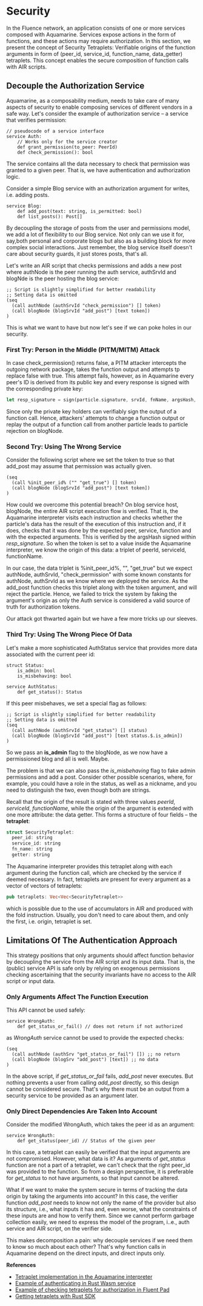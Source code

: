# Security

In the Fluence network, an application consists of one or more services composed with Aquamarine. Services expose actions in the form of functions, and these actions may require authorization. In this section, we present the concept of Security Tetraplets: Verifiable origins of the function arguments in form of (peer\_id, service\_id, function\_name, data\_getter) tetraplets. This concept enables the secure composition of function calls with AIR scripts.

## Decouple the Authorization Service

Aquamarine, as a composability medium, needs to take care of many aspects of security to enable composing services of different vendors in a safe way. Let's consider the example of authorization service – a service that verifies permission:

```
// pseudocode of a service interface
service Auth:
    // Works only for the service creator 
    def grant_permission(to_peer: PeerId) 
    def check_permission(): bool
```

The service contains all the data necessary to check that permission was granted to a given peer. That is, we have authentication and authorization logic.

Consider a simple Blog service with an authorization argument for writes, i.e. adding posts.

```
service Blog:
    def add_post(text: string, is_permitted: bool)
    def list_posts(): Post[]
```

By decoupling the storage of posts from the user and permissions model, we add a lot of flexibility to our Blog service. Not only can we use it for, say,both personal and corporate blogs but also as a building block for more complex social interactions. Just remember, the blog service itself doesn't care about security guards, it just stores posts, that's all.

Let's write an AIR script that checks permissions and adds a new post where authNode is the peer running the auth service, authSrvId and blogNde is the peer hosting the blog service:

```air
;; Script is slightly simplified for better readability
;; Setting data is omitted
(seq
  (call authNode (authSrvId "check_permission") [] token)
  (call blogNode (blogSrvId "add_post") [text token])
)
```

This is what we want to have but now let's see if we can poke holes in our security.

### First Try: Person in the Middle (PITM/MITM) Attack

In case check\_permission() returns false, a PITM attacker intercepts the outgoing network package, takes the function output and attempts tp replace false with true. This attempt fails, however, as in Aquamarine every peer's ID is derived from its public key and every response is signed with the corresponding private key:

```rust
let resp_signature = sign(particle.signature, srvId, fnName, argsHash, responseHash)
```

Since only the private key holders can verifiably sign the output of a function call. Hence, attackers' attempts to change a function output or replay the output of a function call from another particle leads to particle rejection on blogNode.

### Second Try: Using The Wrong Service

Consider the following script where we set the token to true so that add\_post may assume that permission was actually given.

```air
(seq
  (call %init_peer_id% ("" "get_true") [] token)
  (call blogNode (blogSrvId "add_post") [text token])
)
```

How could we overcome this potential breach? On blog service host, blogNode, the entire AIR script execution flow is verified. That is, the Aquamarine interpreter visits each instruction and checks whether the particle's data has the result of the execution of this instruction and, if it does, checks that it was done by the expected peer, service, function and with the expected arguments. This is verified by the argsHash signed within _resp\_signature_. So when the token is set to a value inside the Aquamarine interpreter, we know the origin of this data: a triplet of peerId, serviceId, functionName.

In our case, the data triplet is %init\_peer\_id%, "", "get\_true" but we expect authNode, authSrvId, "check\_permission" with some known constants for authNode, authSrvId as we know where we deployed the service. As the add\_post function checks this triplet along with the token argument, and will reject the particle. Hence, we failed to trick the system by faking the argument's origin as only the Auth service is considered a valid source of truth for authorization tokens.

Our attack got thwarted again but we have a few more tricks up our sleeves.

### Third Try: Using The Wrong Piece Of Data

Let's make a more sophisticated AuthStatus service that provides more data associated with the current peer id:

```aqua
struct Status:
    is_admin: bool
    is_misbehaving: bool

service AuthStatus:
    def get_status(): Status
```

If this peer misbehaves, we set a special flag as follows:

```air
;; Script is slightly simplified for better readability
;; Setting data is omitted
(seq
  (call authNode (authSrvId "get_status") [] status)
  (call blogNode (blogSrvId "add_post") [text status.$.is_admin])
)
```

So we pass an __is_admin__ flag to the blogNode, as we now have a permissioned blog and all is well. Maybe.

The problem is that we can also pass the _is\_misbehaving_ flag to fake admin permissions and add a post. Consider other possible scenarios, where, for example, you could have a role in the status, as well as a nickname, and you need to distinguish the two, even though both are strings.

Recall that the origin of the result is stated with three values _peerId_, _serviceId_, _functionName_, while the origin of the argument is extended with one more attribute: the data getter. This forms a structure of four fields – the **tetraplet**:

```rust
struct SecurityTetraplet:
  peer_id: string
  service_id: string
  fn_name: string
  getter: string
```

The Aquamarine interpreter provides this tetraplet along with each argument during the function call, which are checked by the service if deemed necessary. In fact, tetraplets are present for every argument as a vector of vectors of tetraplets:

```rust
pub tetraplets: Vec<Vec<SecurityTetraplet>>
```

which is possible due to the use of accumulators in AIR and produced with the fold instruction. Usually, you don't need to care about them, and only the first, i.e. origin, tetraplet is set.

## Limitations Of The Authentication Approach

This strategy positions that only arguments should affect function behavior by decoupling the service from the AIR script and its input data. That is, the (public) service API is safe only by relying on exogenous permissions checking ascertaining that the security invariants have no access to the AIR script or input data.

### Only Arguments Affect The Function Execution

This API cannot be used safely:

```
service WrongAuth:
    def get_status_or_fail() // does not return if not authorized
```

as _WrongAuth_ service cannot be used to provide the expected checks:

```air
(seq
  (call authNode (authSrv "get_status_or_fail") []) ;; no return
  (call blogNode (blogSrv "add_post") [text]) ;; no data
)
```

In the above script, if _get\_status\_or\_fail_ fails, _add\_post_ never executes. But nothing prevents a user from calling _add\_post_ directly, so this design cannot be considered secure. That's why there must be an output from a security service to be provided as an argument later.

### Only Direct Dependencies Are Taken Into Account

Consider the modified WrongAuth, which takes the peer id as an argument:

```
service WrongAuth:
    def get_status(peer_id) // Status of the given peer
```

In this case, a tetraplet can easily be verified that the input arguments are not compromised. However, what data is it? As arguments of _get\_status_ function are not a part of a tetraplet, we can't check that the right peer\_id was provided to the function. So from a design perspective, it is preferable for _get\_status_ to not have arguments, so that input cannot be altered.

What if we want to make the system secure in terms of tracking the data origin by taking the arguments into account? In this case, the verifier function _add\_post_ needs to know not only the name of the provider but also its structure, i.e., what inputs it has and, even worse, what the constraints of these inputs are and how to verify them. Since we cannot perform garbage collection easily, we need to express the model of the program, i..e., auth service and AIR script, on the verifier side.

This makes decomposition a pain: why decouple services if we need them to know so much about each other? That's why function calls in Aquamarine depend on the direct inputs, and direct inputs only.

**References**

* [Tetraplet implementation in the Aquamarine interpreter](https://github.com/fluencelabs/aquavm/blob/master/crates/air-lib/polyplets/src/tetraplet.rs)
* [Example of authenticating in Rust Wasm service](https://github.com/fluencelabs/examples/blob/6381411ed9919dc09a38203a71aa708e47050acb/aqua-examples/echo-greeter/secure-greeter/src/auth.rs#L19)
* [Example of checking tetraplets for authorization in Fluent Pad](https://github.com/fluencelabs/fluent-pad/blob/6c199dae5e7d12c4b00d375de23d0d2ef046ffc8/services/history-inmemory/src/service_api.rs#L91)
* [Getting tetraplets with Rust SDK](https://github.com/fluencelabs/marine-rs-sdk/blob/7c8f65fb64e64ba7e068b124449e745ef28c742d/sdk/src/call_parameters.rs#L35)
